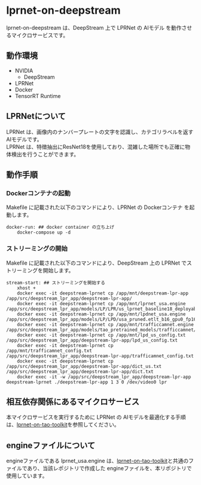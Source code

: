 # lprnet-on-deepstream
lprnet-on-deepstream は、DeepStream 上で LPRNet の AIモデル を動作させるマイクロサービスです。  

## 動作環境
- NVIDIA 
    - DeepStream
- LPRNet
- Docker
- TensorRT Runtime

## LPRNetについて
LPRNet は、画像内のナンバープレートの文字を認識し、カテゴリラベルを返すAIモデルです。  
LPRNet は、特徴抽出にResNet18を使用しており、混雑した場所でも正確に物体検出を行うことができます。

## 動作手順
### Dockerコンテナの起動
Makefile に記載された以下のコマンドにより、LPRNet の Dockerコンテナ を起動します。
```
docker-run: ## docker container の立ち上げ
	docker-compose up -d
```
### ストリーミングの開始
Makefile に記載された以下のコマンドにより、DeepStream 上の LPRNet でストリーミングを開始します。  
```
stream-start: ## ストリーミングを開始する
	xhost +
	docker exec -it deepstream-lprnet cp /app/mnt/deepstream-lpr-app /app/src/deepstream_lpr_app/deepstream-lpr-app/
	docker exec -it deepstream-lprnet cp /app/mnt/lprnet_usa.engine /app/src/deepstream_lpr_app/models/LP/LPR/us_lprnet_baseline18_deployable.etlt_b16_gpu0_fp16.engine
	docker exec -it deepstream-lprnet cp /app/mnt/lpdnet_usa.engine /app/src/deepstream_lpr_app/models/LP/LPD/usa_pruned.etlt_b16_gpu0_fp16.engine
	docker exec -it deepstream-lprnet cp /app/mnt/trafficcamnet.engine /app/src/deepstream_lpr_app/models/tao_pretrained_models/trafficcamnet/resnet18_trafficcamnet_pruned.etlt_b1_gpu0_fp16.engine
	docker exec -it deepstream-lprnet cp /app/mnt/lpd_us_config.txt /app/src/deepstream_lpr_app/deepstream-lpr-app/lpd_us_config.txt
	docker exec -it deepstream-lprnet cp /app/mnt/trafficamnet_config.txt /app/src/deepstream_lpr_app/deepstream-lpr-app/trafficamnet_config.txt
	docker exec -it deepstream-lprnet cp /app/src/deepstream_lpr_app/deepstream-lpr-app/dict_us.txt /app/src/deepstream_lpr_app/deepstream-lpr-app/dict.txt
	docker exec -it -w /app/src/deepstream_lpr_app/deepstream-lpr-app deepstream-lprnet ./deepstream-lpr-app 1 3 0 /dev/video0 lpr
```
## 相互依存関係にあるマイクロサービス  
本マイクロサービスを実行するために LPRNet の AIモデルを最適化する手順は、[lprnet-on-tao-toolkit](https://github.com/latonaio/lprnet-on-tao-toolkit)を参照してください。  


## engineファイルについて
engineファイルである lprnet_usa.engine は、[lprnet-on-tao-toolkit](https://github.com/latonaio/lprnet-on-tao-toolkit)と共通のファイルであり、当該レポジトリで作成した engineファイルを、本リポジトリで使用しています。  
